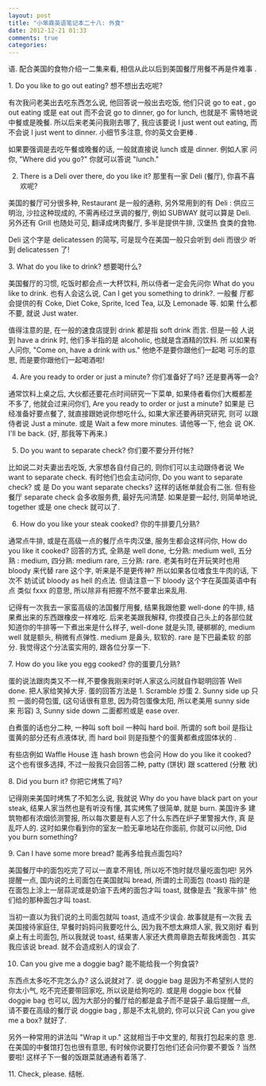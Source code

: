 ```yaml
---
layout: post
title: "小笨霖英语笔记本二十八: 外食"
date: 2012-12-21 01:33
comments: true
categories: 
---
```

语. 配合美国的食物介绍一二集来看, 相信从此以后到美国餐厅用餐不再是件难事
.

<P>1. Do you like to go out eating?
想不想出去吃呢?</p>

有次我问老美出去吃东西怎么说, 他回答说一般出去吃饭, 他们只说 go to eat , 
go out eating 或是 eat out 而不会说 go to dinner, go for lunch, 也就是不
需特地说中餐或是晚餐.  所以后来老美问我刚去哪了, 我应该要说  I just went 
out eating, 而不会说 I just went to dinner.  小细节多注意, 你的英文会更棒
.

<p>如果要强调是去吃午餐或晚餐的话, 一般就直接说 lunch 或是 dinner. 例如人家
问你, "Where did you go?" 你就可以答说 "lunch."</p>
 
2. There is a Deli over there, do you like it?
那里有一家 Deli (餐厅), 你喜不喜欢呢?

<p>美国的餐厅可分很多种,  Restaurant 是一般的通称,   另外常用到的有 Deli : 
供应三明治, 沙拉这种现成的, 不需再经过烹调的餐厅, 例如 SUBWAY 就可以算是
 Deli.  另外还有 Grill 也随处可见, 翻译成烤肉餐厅, 多半是提供牛排, 汉堡热
食类的食物.</p>

Deli 这个字是 delicatessen 的简写, 可是现今在美国一般只会听到 deli 而很少
听到 delicatessen 了!
 
<p>3. What do you like to drink?
想要喝什么?</p>

美国餐厅的习惯, 吃饭时都会点一大杯饮料, 所以侍者一定会先问你 What do you 
like to drink. 也有人会这么说, Can I get you something to drink?.  一般餐
厅都会提供的有 Coke, Diet Coke, Sprite, Iced Tea, 以及 Lemonade 等. 如果
什么都不要, 就说 Just water.

<p>值得注意的是, 在一般的速食店提到 drink 都是指 soft drink 而言.   但是一般
人说到 have a drink 时, 他们多半指的是 alcoholic, 也就是含酒精的饮料.  所
以如果有人问你, "Come on, have a drink with us." 他绝不是要你跟他们一起喝
可乐的意思, 而是要你跟他们一起喝酒啦! </p>
 
4. Are you ready to order or just a minute?
你们准备好了吗? 还是要再等一会?

<p>通常饮料上桌之后, 大伙都还要花点时间研究一下菜单, 如果侍者看你们大概都差
不多了, 他就会过来问你们, Are you ready to order or just a minute?  如果是
已经准备好要点餐了, 就直接跟她说你想吃什么, 如果大家还要再研究研究, 则可
以跟侍者说 Just a minute. 或是 Wait a few more minutes. 请他等一下, 他会
说 OK. I'll be back. (好, 那我等下再来.) </p>
 
5. Do you want to separate check?
你们要不要分开付帐?

<p>比如说二对夫妻出去吃饭, 大家想各自付自己的, 则你们可以主动跟侍者说  We want 
to separate check. 有时他们也会主动问你, Do you want to separate check? 或
是 Do you want separate checks? 这样的话帐单就会有二张.  但有些餐厅 separate 
check 会多收服务费, 最好先问清楚.   如果是要一起付, 则简单地说, together 
或是 one check 就可以了.</p>
 
6. How do you like your steak cooked?
你的牛排要几分熟?

<p>通常点牛排, 或是在高级一点的餐厅点牛肉汉堡, 服务生都会这样问你, How do you 
like it cooked? 回答的方式, 全熟是 well done, 七分熟: medium well, 五分熟
: medium, 四分熟:  medium rare, 三分熟: rare.  老美有时在开玩笑时也用 bloody 
来代替 rare 这个字, 听来是不是更传神? 所以如果各位嗜食生牛肉的话, 下次不
妨试试 bloody as hell 的点法.  但请注意一下 bloody 这个字在英国英语中有点
类似 fxxx 的意思, 所以除非有把握不然不要拿出来乱用.</p>

记得有一次我去一家蛮高级的法国餐厅用餐, 结果我跟他要 well-done 的牛排, 结
果煮出来的东西跟橡皮一样难吃. 后来老美跟我解释, 你摸摸自己头上的各部位就
知道你的牛排等一下煮出来是什么样子, well-done 就是头顶, 硬梆梆的, medium 
well 就是额头, 稍微有点弹性.   medium 是鼻头, 软软的.  rare 是下巴最柔软
的部分.   我觉得这个分法蛮实用的, 跟各位分享一下.
 
<p>7. How do you like you egg cooked?
你的蛋要几分熟?</p>

蛋的说法跟肉类又不一样,不要像我刚来时听人家这么问就自作聪明回答 Well done. 
把人家给笑掉大牙.  蛋的回答方法是 1. Scramble 炒蛋 2. Sunny side up 只煎
一面的荷包蛋, (这句话很有意思, 因为荷包蛋像太阳, 所以老美用 sunny side 来
形容) 3, Sunny side down 二面都煎或是 ease over. 

<p>白煮蛋的话也分二种, 一种叫 soft boil 一种叫 hard boil. 所谓的 soft boil 
是指让蛋黄的部分还有点液体状, 而 hard boil 则是指整个的蛋黄都煮成固体状的
. </p>

有些店例如 Waffle House 连 hash brown 也会问 How do you like it cooked? 
这个也有很多选择, 不过一般我只会回答二种, patty (饼状) 跟 scattered (分散
状)
 
<p>8. Did you burn it?
你把它烤焦了吗?</p>

记得刚来美国时烤焦了不知怎么说, 我就说 Why do you have black part on your 
steak, 结果人家当然也是有听没有懂, 其实烤焦了很简单, 就是 burn.  美国许多
建筑物都有浓烟侦测警报, 所以每次要是有人忘了什么东西在炉子里警报大作, 真
是乱吓人的.   这时如果你看到你的室友一脸无辜地站在你面前, 你就可以问他, 
Did you burn something?
 
<p>9. Can I have some more bread?
能再多给我点面包吗?</p>

美国餐厅中的面包吃完了可以一直拿不用钱, 所以吃不饱时就尽量吃面包吧! 另外
提醒一点, 国内说的土司面包在美国就叫 bread, 所谓的土司面包 (toast) 指的是
在面包上涂上一层蒜泥或是奶油下去烤的面包才叫 toast, 就像是去 "我家牛排" 
他们给的那种面包才叫 toast.   

<p>当初一直以为我们说的土司面包就叫 toast, 造成不少误会.   故事就是有一次我
去美国接待家庭住, 早餐时妈妈问我要吃什么, 因为我不想太麻烦人家, 我又刚好
看到桌上有土司面包, 所以我就说 toast, 结果害人家还大费周章跑去帮我烤面包
.  其实我应该说 bread. 就不会造成别人的误会了.</p>
 
10. Can you give me a doggie bag?
能不能给我一个狗食袋?

<p>东西点太多吃不完怎么办? 这么说就对了.  说 doggie bag 是因为不希望别人觉的
你太小气, 吃不完还要带回家吃, 所以说是给狗吃的.  或是用 doggie box 代替 
doggie bag 也可以, 因为大部分的餐厅给的都是盒子而不是袋子.最后提醒一点, 
  请不要在高级的餐厅说 doggie bag , 那是不太礼貌的, 你可以只说 Can you give 
me a box? 就好了. </p>

另外一种常用的讲法叫 "Wrap it up."   这就相当于中文里的, 帮我打包起来的意
思.   在美国的中餐馆打包也很有意思, 有时候你说要打包他们还会问你要不要饭
? 当然要啦! 这样子下一餐的饭跟菜就通通有着落了.
 
<p>11. Check, please.
结帐.</p>

